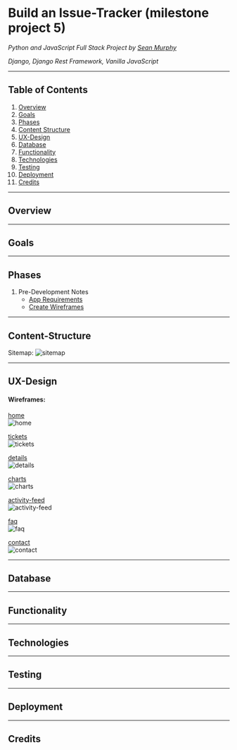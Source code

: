 # Build an Issue-Tracker (milestone project 5)

*Python and JavaScript Full Stack Project by [Sean Murphy](https://github.com/nazarja)*

*Django, Django Rest Framework, Vanilla JavaScript*

---

## Table of Contents

1. [Overview](#Overview)
2. [Goals](#Goals)
3. [Phases](#Phases)
4. [Content Structure](#Content-Structure)
5. [UX-Design](#UX-Design)
6. [Database](#Database)
7. [Functionality](#Functionality)
8. [Technologies](#Technologies)
9. [Testing](#Testing)
10. [Deployment](#Deployment)
11. [Credits](#Credits)

---

## Overview

---

## Goals

---

## Phases

1. Pre-Development Notes  
    - [App Requirements](planning/requirements/app-requirements.md)
    - [Create Wireframes](planning/wireframes)

---

## Content-Structure

Sitemap:
    ![sitemap](planning/wireframes/sitemap.png "Sitemap")

---

## UX-Design

#### Wireframes:

[home](planning/wireframes/home.png)  
![home](planning/wireframes/home.png "home")

[tickets](planning/wireframes/tickets.png)  
![tickets](planning/wireframes/tickets.png "tickets")

[details](planning/wireframes/details.png)  
![details](planning/wireframes/details.png "details")

[charts](planning/wireframes/charts.png)  
![charts](planning/wireframes/charts.png "charts")

[activity-feed](planning/wireframes/activity-feed.png)  
![activity-feed](planning/wireframes/activity-feed.png "activity-feed")

[faq](planning/wireframes/faq.png)  
![faq](planning/wireframes/faq.png "faq")

[contact](planning/wireframes/contact.png)  
![contact](planning/wireframes/contact.png "contact")

---

## Database

---

## Functionality

---

## Technologies

---

## Testing

---

## Deployment

---

## Credits